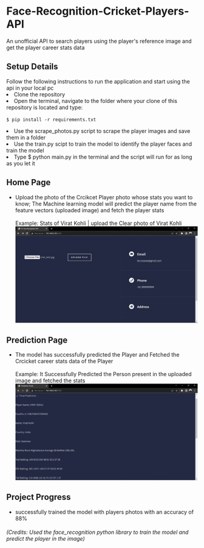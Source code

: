# Face-Recognition-Cricket-Players-API
An unofficial API  to search players using the player's reference image and get the player career stats data
<h2>Setup Details</h2>
Follow the following instructions to run the application and start using the api in your local pc
<li>Clone the repository</li>
<li>Open the terminal, navigate to the folder where your clone of this repository is located and type:
  
  `$ pip install -r requirements.txt` </li>
<li>Use the scrape_photos.py script to scrape the player images and save them in a folder</li>
<li>Use the train.py scipt to train the model to identify the player faces and train the model</li>
<li> Type $ python main.py in the terminal and the script will run for as long as you let it </li>

<H2>Home Page</H2>
<ul>
  <li>Upload the photo of the Crcikcet Player photo whose stats you want to know; The Machine learning model will predict the player name from the feature vectors  (uploaded image) and fetch the player stats</li></br>
  Example: Stats of Virat Kohli | upload the Clear photo of Virat Kohli
  <br> <img src="home.jpg"><br>
</ul>

<H2>Prediction Page</H2>
<ul>
  <li>The model has successfully predicted the Player and Fetched the Crcicket career stats data of the Player</li></br>
  Example: It Successfully Predicted the Person present in the uploaded image and fetched the stats
  <br> <img src="predict.jpg"><br>
</ul>
<H2>Project Progress</H2>
<ul>
  <li>successfully trained the model with players photos with an accuracy of 88%</li>
</ul>

###### (Credits: Used the face_recognition python library to train the model and predict the player in the image)
